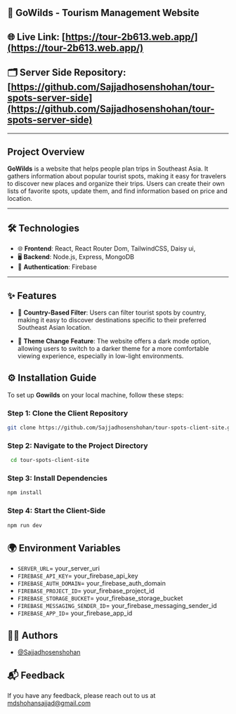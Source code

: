 ## 🚀 GoWilds - Tourism Management Website

## 🌐 Live Link: [https://tour-2b613.web.app/](https://tour-2b613.web.app/)

## 🗂️ Server Side Repository: [https://github.com/Sajjadhosenshohan/tour-spots-server-side](https://github.com/Sajjadhosenshohan/tour-spots-server-side)

---

## Project Overview

**GoWilds**  is a website that helps people plan trips in Southeast Asia. It gathers information about popular tourist spots, making it easy for travelers to discover new places and organize their trips. Users can create their own lists of favorite spots, update them, and find information based on price and location.

---

## 🛠 Technologies

- 🌐 **Frontend**: React, React Router Dom, TailwindCSS, Daisy ui,
- 🖥️ **Backend**: Node.js, Express, MongoDB
- 🔐 **Authentication**: Firebase
  
---

## ✨ Features

- 📝 **Country-Based Filter**: Users can filter tourist spots by country, making it easy to discover destinations specific to their preferred Southeast Asian location.

- 📝 **Theme Change Feature**: The website offers a dark mode option, allowing users to switch to a darker theme for a more comfortable viewing experience, especially in low-light environments.


## ⚙️ Installation Guide
To set up **Gowilds** on your local machine, follow these steps:

### Step 1: Clone the Client Repository
```bash
git clone https://github.com/Sajjadhosenshohan/tour-spots-client-site.git
```

### Step 2: Navigate to the Project Directory
```bash
 cd tour-spots-client-site
```

### Step 3: Install Dependencies
```bash
npm install
```

### Step 4: Start the Client-Side
```bash
npm run dev
```

## 🌍 Environment Variables

- `SERVER_URL`= your_server_uri
- `FIREBASE_API_KEY`= your_firebase_api_key
- `FIREBASE_AUTH_DOMAIN`= your_firebase_auth_domain
- `FIREBASE_PROJECT_ID`= your_firebase_project_id
- `FIREBASE_STORAGE_BUCKET`= your_firebase_storage_bucket
- `FIREBASE_MESSAGING_SENDER_ID`= your_firebase_messaging_sender_id
- `FIREBASE_APP_ID`= your_firebase_app_id



## 👨‍💻 Authors

- [@Sajjadhosenshohan](https://github.com/Sajjadhosenshohan)


## 📬 Feedback

If you have any feedback, please reach out to us at mdshohansajjad@gmail.com


